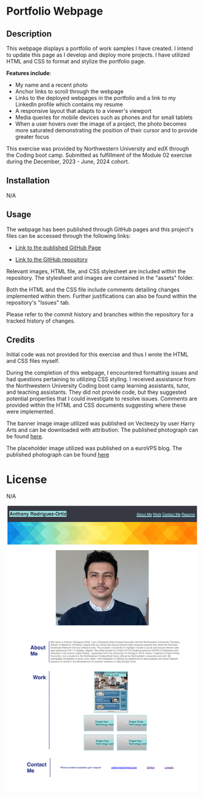 # Portfolio Webpage

## Description

This webpage displays a portfolio of work samples I have created. I intend to update this page as I develop and deploy more projects. I have utilized HTML and CSS to format and stylize the portfolio page. 

**Features include**:

- My name and a recent photo
- Anchor links to scroll through the webpage 
- Links to the deployed webpages in the portfolio and a link to my LinkedIn profile which contains my resume
- A responsive layout that adapts to a viewer's viewport
- Media queries for mobile devices such as phones and for small tablets
- When a user hovers over the image of a project, the photo becomes more saturated demonstrating the position of their cursor and to provide greater focus

This exercise was provided by Northwestern University and edX through the Coding boot camp. Submitted as fulfillment of the Module 02 exercise during the December, 2023 - June, 2024 cohort.

## Installation

N/A

## Usage

The webpage has been published through GitHub pages and this project's files can be accessed through the following links:

- [Link to the published GitHub Page](https://anthonyero.github.io/portfolio-webpage/)

- [Link to the GitHub repository](https://github.com/anthonyero/portfolio-webpage")

Relevant images, HTML file, and CSS stylesheet are included within the repository. The stylesheet and images are contained in the "assets" folder.

Both the HTML and the CSS file include comments detailing changes implemented within them. Further justifications can also be found within the repository's "Issues" tab.

Please refer to the commit history and branches within the repository for a tracked history of changes.

## Credits

 Initial code was not provided for this exercise and thus I wrote the HTML and CSS files myself. 

During the completion of this webpage, I encountered formatting issues and had questions pertaining to utilizing CSS styling. I received assistance from the Northwestern University Coding boot camp learning assistants, tutor, and teaching assistants. They did not provide code, but they suggested potential properties that I could investigate to resolve issues. Comments are provided within the HTML and CSS documents suggesting where these were implemented.

 The banner image image utilized was published on Vecteezy by user Harry Arts and can be downloaded with attribution. The published photograph can be found [here](https://www.vecteezy.com/vector-art/694606-abstract-colorful-geometric-banner-template-background).

 The placeholder image utilized was published on a euroVPS blog. The published photograph can be found [here](https://www.eurovps.com/blog/wp-content/uploads/2012/10/placeholder-images.jpg)


# License

N/A

![Screenshot of the live portfolio webpage 12-21-23](/assets/images/live-portfolio-webpage.jpg)

